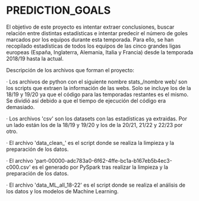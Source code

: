 # PREDICTION_GOALS
 El objetivo de este proyecto es intentar extraer conclusiones, buscar relación entre distintas estadísticas e intentar predecir el número de goles marcados por los equipos durante esta temporada. Para ello, se han recopilado estadísticas de todos los equipos de las cinco grandes ligas europeas (España, Inglaterra, Alemania, Italia y Francia) desde la temporada 2018/19 hasta la actual.

Descripción de los archivos que forman el proyecto:

· Los archivos de python con el siguiente nombre stats_/nombre web/ son los scripts
  que extraen la información de las webs. Solo se incluye los de la 18/19 y 19/20 ya que
  el código para las temporadas restantes es el mismo. Se dividió así debido a que el
  tiempo de ejecución del código era demasiado.

· Los archivos 'csv' son los datasets con las estadísticas ya extraidas. Por un lado están
  los de la 18/19 y 19/20 y los de la 20/21, 21/22 y 22/23 por otro.

· El archivo 'data_clean_' es el script donde se realiza la limpieza y la preparación de los datos.

· El archivo 'part-00000-adc783a0-6f62-4ffe-bc1a-b167eb5b4ec3-c000.csv' es el generado por
  PySpark tras realizar la limpieza y la preparación de los datos.

· El archivo 'data_ML_all_18-22' es el script donde se realiza el análisis de los datos y
  los modelos de Machine Learning.
